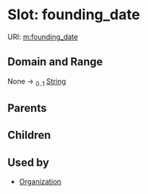 
# Slot: founding_date




URI: [m:founding_date](https://codeforde.org/schema/metafounding_date)


## Domain and Range

None &#8594;  <sub>0..1</sub> [String](types/String.md)

## Parents


## Children


## Used by

 * [Organization](Organization.md)
